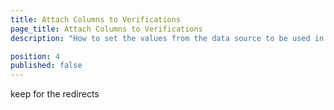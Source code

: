 ```yaml
---
title: Attach Columns to Verifications
page_title: Attach Columns to Verifications
description: "How to set the values from the data source to be used in the test steps in Test Studio. Set a column from the data source/excel/csv/database to verify different text by each test run in Test Studio. Parameterize the test in Test Studio. Parameterize the values verified on a page in a Test Studio test run"

position: 4
published: false
---
```

keep for the redirects
